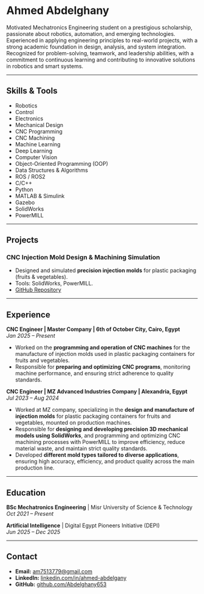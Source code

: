 # Ahmed Abdelghany

Motivated Mechatronics Engineering student on a prestigious scholarship, passionate about robotics, automation, and emerging technologies. Experienced in applying engineering principles to real-world projects, with a strong academic foundation in design, analysis, and system integration. Recognized for problem-solving, teamwork, and leadership abilities, with a commitment to continuous learning and contributing to innovative solutions in robotics and smart systems.

---

## **Skills & Tools**

- Robotics
- Control
- Electronics
- Mechanical Design
- CNC Programming
- CNC Machining
- Machine Learning
- Deep Learning
- Computer Vision
- Object-Oriented Programming (OOP)
- Data Structures & Algorithms
- ROS / ROS2
- C/C++
- Python
- MATLAB & Simulink
- Gazebo
- SolidWorks
- PowerMILL

---

## **Projects**
### CNC Injection Mold Design & Machining Simulation
- Designed and simulated **precision injection molds** for plastic packaging (fruits & vegetables).  
- Tools: SolidWorks, PowerMILL.  
- [GitHub Repository](#)  

---

## **Experience**
**CNC Engineer | Master Company | 6th of October City, Cairo, Egypt**  
*Jan 2025 – Present*  
- Worked on the **programming and operation of CNC machines** for the manufacture of injection molds used in plastic packaging containers for fruits and vegetables.  
- Responsible for **preparing and optimizing CNC programs**, monitoring machine performance, and ensuring strict adherence to quality standards.  

**CNC Engineer | MZ Advanced Industries Company | Alexandria, Egypt**  
*Jul 2023 – Aug 2024*  
- Worked at MZ company, specializing in the **design and manufacture of injection molds** for plastic packaging containers for fruits and vegetables, mounted on production machines.  
- Responsible for **designing and developing precision 3D mechanical models using SolidWorks**, and programming and optimizing CNC machining processes with PowerMILL to improve efficiency, reduce material waste, and maintain strict quality standards.  
- Developed **different mold types tailored to diverse applications**, ensuring high accuracy, efficiency, and product quality across the main production line.  

---

## **Education**
**BSc Mechatronics Engineering** | Misr University of Science & Technology  
*Oct 2021 – Present*  

**Artificial Intelligence** | Digital Egypt Pioneers Initiative (DEPI)  
*Jun 2025 – Dec 2025*  

---

## **Contact**
- **Email:** am7513779@gmail.com  
- **LinkedIn:** [linkedin.com/in/ahmed-abdelgany](https://www.linkedin.com/in/ahmed-abdelgany/)  
- **GitHub:** [github.com/Abdelghany653](#)  
